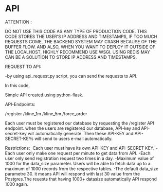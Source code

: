 # API

ATTENTION :

DO NOT USE THIS CODE AS ANY TYPE OF PRODUCTION CODE. THIS CODE STORES THE USER'S IP ADDRESS AND TIMESTAMPS, IF TOO MUCH REQUESTS COME,
THE BACKEND SYSTEM MAY CRASH BECAUSE OF THE BUFFER FLOW.
AND ALSO, WHEN YOU WANT TO DEPLOY IT OUTSIDE OF THE LOCALHOST, HIGHLY RECOMMEND USE WSGI.
USING REDIS MAY CAN BE A SOLUTION TO STORE IP ADDRESS AND TIMESTAMPS.

REQUEST TO API:

-by using api_request.py script, you can send the requests to API.


In this code,

Simple API created using python-flask.


API-Endpoints:

/register
/kline_1m
/kline_5m
/force_order


Each user must be registered our database by requesting the /register API endpoint. 
when the users are registered our database, API-key and API-secret-key will automatically generate. Then these API-KEY and API-SECRET-KEYs
will send to users e-mail automatically.

Restrictions:
-Each user must have its own API-KEY and API-SECRET KEY.
-Each user only make one request per minute to get data from API.
-Each user only send registration request two times in a day.
-Maximum value of 1000 for the data_size parameter. Users will be able to fetch data up to a maximum of 1000 records from the respective tables.
-The default data_size parametre 30. it means API will respond with last 30 value from the Postgres.The reuests that having 1000+ datasize
automatically API respond 1000 again. 
